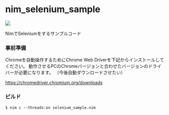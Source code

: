 # nim_selenium_sample
![](https://img.shields.io/badge/nim-v1.4.0-ff7964.svg?style=for-the-badge)

NimでSeleniumをするサンプルコード

### 事前準備
Chromeを自動操作するためにChrome Web Driverを下記からインストールしてください。
動作させるPCのChromeバージョンと合わせたバージョンのドライバーが必要になります。
（今後自動ダウンロードさせたい）

https://chromedriver.chromium.org/downloads

### ビルド

```Shell
$ nim c --threads:on selenium_sample.nim
```
